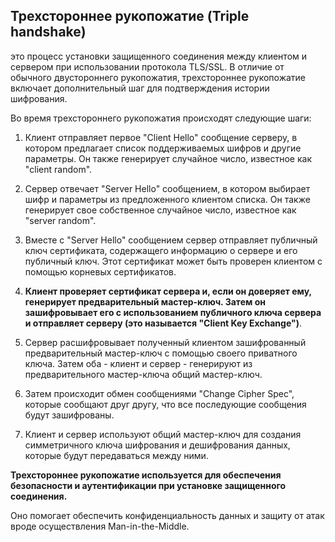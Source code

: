 <h2>Трехстороннее рукопожатие (Triple handshake) </h2>  
  
это процесс установки защищенного соединения между клиентом и сервером при использовании протокола TLS/SSL. В отличие от обычного двустороннего рукопожатия, трехстороннее рукопожатие включает дополнительный шаг для подтверждения истории шифрования.
  
Во время трехстороннего рукопожатия происходят следующие шаги:  

1. Клиент отправляет первое "Client Hello" сообщение серверу, в котором предлагает список поддерживаемых шифров и другие параметры. Он также генерирует случайное число, известное как "client random".

2. Сервер отвечает "Server Hello" сообщением, в котором выбирает шифр и параметры из предложенного клиентом списка. Он также генерирует свое собственное случайное число, известное как "server random".

3. Вместе с "Server Hello" сообщением сервер отправляет публичный ключ сертификата, содержащего информацию о сервере и его публичный ключ. Этот сертификат может быть проверен клиентом с помощью корневых сертификатов.

4. **Клиент проверяет сертификат сервера и, если он доверяет ему, генерирует предварительный мастер-ключ. Затем он зашифровывает его с использованием публичного ключа сервера и отправляет серверу (это называется "Client Key Exchange")**.

5. Сервер расшифровывает полученный клиентом зашифрованный предварительный мастер-ключ с помощью своего приватного ключа. Затем оба - клиент и сервер - генерируют из предварительного мастер-ключа общий мастер-ключ.

6. Затем происходит обмен сообщениями "Change Cipher Spec", которые сообщают друг другу, что все последующие сообщения будут зашифрованы.

7. Клиент и сервер используют общий мастер-ключ для создания симметричного ключа шифрования и дешифрования данных, которые будут передаваться между ними.


**Трехстороннее рукопожатие используется для обеспечения безопасности и аутентификации при установке защищенного соединения.**  
  
Оно помогает обеспечить конфиденциальность данных и защиту от атак вроде осуществления Man-in-the-Middle.
